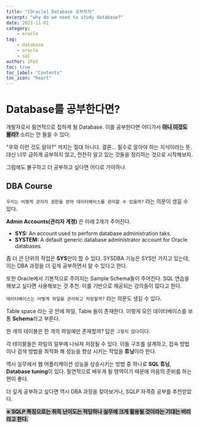 ```yaml
---
title: "[Oracle] Database 공부하자"
excerpt: "why do we need to study database?"
date: 2021-11-01
category:
    - oracle
tag:
    - database
    - oracle
    - sql
author: 1FeS
toc: true
toc_label: "Contents"
toc_icon: "heart"
---
```


# Database를 공부한다면?

개발자로서 필연적으로 접하게 될 Database. 이를 공부한다면 어디가서 <span style="background-color: #CACACA; font-weight: bold;">아니 이것도 몰라?</span> 소리는 안 들을 수 있다.

"우와 이런 것도 알아?" 까지는 절대 아니다. 결론... 필수로 알아야 하는 지식이라는 뜻. 대신 너무 급하게 공부하지 않고, 천천히 알고 있는 것들을 정리하는 것으로 시작해보자.

그럼에도 불구하고 더 공부하고 싶다면 어디로 가야하나.

## DBA Course

`우리는 어떻게 관리자 권한을 얻어 데이터베이스를 관리할 수 있을까?` 라는 의문이 생길 수 있다.

**Admin Accounts(관리자 계졍)** 은 아래 2개가 주어진다.

- **SYS:** An account used to perform database administration taks.
- **SYSTEM:** A default generic database administrator account for Oracle databases.

좀 더 큰 단위의 작업은 **SYS**만이 할 수 있다. SYSDBA 기능은 SYS만 가지고 있는데, 이는 DBA 과정을 더 깊게 공부하면서 알 수 있다고 한다.

또한 Oracle에서 기본적으로 주어지는 Sample Schema들이 주어진다. SQL 연습을 해보고 싶다면 사용해보는 것 추천. 이를 기반으로 제공되는 강의들이 많다고 한다.

`데이터베이스는 어떻게 파일을 관리하고 저장할까?` 라는 의문도 생길 수 있다.

Table space 라는 곳 안에 파일, Table 들이 존재한다. 이렇게 모인 데이터베이스를 보통 **Schema**라고 부른다.

한 개의 테이블은 한 개의 파일에만 존재할까? 답은 `그렇지 않다`이다.

각 테이블들은 파일의 일부에 나눠져 저장될 수 있다. 이들 구조를 설계하고, 접속 방법이나 검색 방법을 최적화 해 성능을 향상 시키는 작업을 **튜닝**이라 한다.

역시 실무에서 웹 어플리케이션 성능을 상승시키는 방법 중 하나로 **SQL 튜닝**, **Database tuning**이 있다. 필연적으로 배우게 될 영역이기 때문에 마음의 준비를 하는 편이 좋다.

더 깊게 공부하고 싶다면 역시 DBA 과정을 찾아보거나, SQLP 자격증 공부를 추천받았다.

<span style="background-color: #BFBFBF; font-weight: bold;">※ SQLP 특징으로는 취득 난이도는 적당하나 실무에 크게 활용될 것이라는 기대는 버리라고 한다.</span>
